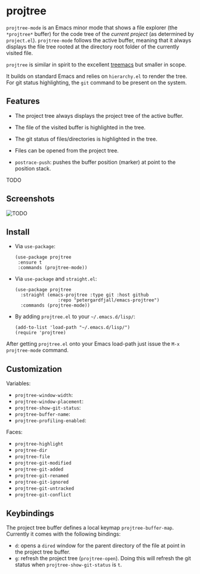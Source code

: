 # projtree

`projtree-mode` is an Emacs minor mode that shows a file explorer (the
`*projtree*` buffer) for the code tree of the _current project_ (as determined
by `project.el`). `projtree-mode` follows the active buffer, meaning that it
always displays the file tree rooted at the directory root folder of the
currently visited file.

`projtree` is similar in spirit to the excellent
[treemacs](https://github.com/Alexander-Miller/treemacs/) but smaller in scope.

It builds on standard Emacs and relies on `hierarchy.el` to render the tree. For
git status highlighting, the `git` command to be present on the system.

## Features

- The project tree always displays the project tree of the active buffer.
- The file of the visited buffer is highlighted in the tree.
- The git status of files/directories is highlighted in the tree.
- Files can be opened from the project tree.

- `postrace-push`: pushes the buffer position (marker) at point to the position
  stack.

TODO

## Screenshots

![TODO](screenshots/TODO.gif)

## Install

- Via `use-package`:

  ```emacs-lisp
  (use-package projtree
   :ensure t
   :commands (projtree-mode))
  ```

- Via `use-package` and `straight.el`:

  ```emacs-lisp
  (use-package projtree
    :straight (emacs-projtree :type git :host github
                  :repo "petergardfjall/emacs-projtree")
    :commands (projtree-mode))
  ```

- By adding `projtree.el` to your `~/.emacs.d/lisp/`:

  ```emacs-lisp
  (add-to-list 'load-path "~/.emacs.d/lisp/")
  (require 'projtree)
  ```

After getting `projtree.el` onto your Emacs load-path just issue the
`M-x projtree-mode` command.

## Customization

Variables:

- `projtree-window-width`:
- `projtree-window-placement`:
- `projtree-show-git-status`:
- `projtree-buffer-name`:
- `projtree-profiling-enabled`:

Faces:

- `projtree-highlight`
- `projtree-dir`
- `projtree-file`
- `projtree-git-modified`
- `projtree-git-added`
- `projtree-git-renamed`
- `projtree-git-ignored`
- `projtree-git-untracked`
- `projtree-git-conflict`

## Keybindings

The project tree buffer defines a local keymap `projtree-buffer-map`. Currently
it comes with the following bindings:

- `d`: opens a `dired` window for the parent directory of the file at point in
  the project tree buffer.
- `g`: refresh the project tree (`projtree-open`). Doing this will refresh the
  git status when `projtree-show-git-status` is `t`.
